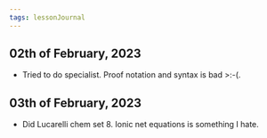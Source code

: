 ```yaml
---
tags: lessonJournal 
---
```


## 02th of February, 2023

- Tried to do specialist. Proof notation and syntax is bad >:-(.

## 03th of February, 2023

- Did Lucarelli chem set 8. Ionic net equations is something I hate.